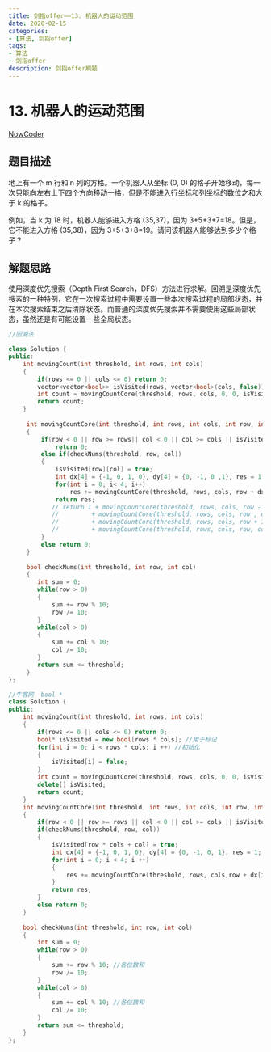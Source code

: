 ```yaml
---
title: 剑指offer——13. 机器人的运动范围
date: 2020-02-15  
categories:
- [算法, 剑指offer]
tags:
- 算法
- 剑指offer
description: 剑指offer刷题
---
```


# 13. 机器人的运动范围

[NowCoder](https://www.nowcoder.com/practice/6e5207314b5241fb83f2329e89fdecc8?tpId=13&tqId=11219&tPage=1&rp=1&ru=/ta/coding-interviews&qru=/ta/coding-interviews/question-ranking&from=cyc_github)

## 题目描述

地上有一个 m 行和 n 列的方格。一个机器人从坐标 (0, 0) 的格子开始移动，每一次只能向左右上下四个方向移动一格，但是不能进入行坐标和列坐标的数位之和大于 k 的格子。

例如，当 k 为 18 时，机器人能够进入方格 (35,37)，因为 3+5+3+7=18。但是，它不能进入方格 (35,38)，因为 3+5+3+8=19。请问该机器人能够达到多少个格子？

## 解题思路

使用深度优先搜索（Depth First Search，DFS）方法进行求解。回溯是深度优先搜索的一种特例，它在一次搜索过程中需要设置一些本次搜索过程的局部状态，并在本次搜索结束之后清除状态。而普通的深度优先搜索并不需要使用这些局部状态，虽然还是有可能设置一些全局状态。

```c++
//回溯法

class Solution {
public:
    int movingCount(int threshold, int rows, int cols)
    {
        if(rows <= 0 || cols <= 0) return 0;
        vector<vector<bool>> isVisited(rows, vector<bool>(cols, false)); //用于标记是否访问
        int count = movingCountCore(threshold, rows, cols, 0, 0, isVisited);
        return count;
    }
    
     int movingCountCore(int threshold, int rows, int cols, int row, int col, vector<vector<bool>>& isVisited)
     {
         if(row < 0 || row >= rows|| col < 0 || col >= cols || isVisited[row][col])
             return 0;
         else if(checkNums(threshold, row, col))
         {
             isVisited[row][col] = true;
             int dx[4] = {-1, 0, 1, 0}, dy[4] = {0, -1, 0 ,1}, res = 1;
             for(int i = 0; i< 4; i++)
                 res += movingCountCore(threshold, rows, cols, row + dx[i], col + dy[i], isVisited); //递归
             return res;
            // return 1 + movingCountCore(threshold, rows, cols, row -1, col, isVisited) 
            //         + movingCountCore(threshold, rows, cols, row , col -1, isVisited) 
            //         + movingCountCore(threshold, rows, cols, row + 1, col, isVisited) 
            //         + movingCountCore(threshold, rows, cols, row, col + 1, isVisited);
         }
         else return 0;
     }
     
     bool checkNums(int threshold, int row, int col)
     {
        int sum = 0;
        while(row > 0)
        {
            sum += row % 10;
            row /= 10;
        }
        while(col > 0)
        {
            sum += col % 10;
            col /= 10;
        }
        return sum <= threshold;
     }
};

//牛客网  bool *
class Solution {
public:
    int movingCount(int threshold, int rows, int cols)
    {
        if(rows <= 0 || cols <= 0) return 0;
        bool* isVisited = new bool[rows * cols]; //用于标记
        for(int i = 0; i < rows * cols; i ++) //初始化
        {
            isVisited[i] = false; 
        }
        int count = movingCountCore(threshold, rows, cols, 0, 0, isVisited);
        delete[] isVisited;
        return count;
    }
    int movingCountCore(int threshold, int rows, int cols, int row, int col, bool* isVisited)
    {
        if(row < 0 || row >= rows || col < 0 || col >= cols || isVisited[row * cols + col] ) return 0;
        if(checkNums(threshold, row, col))
        {
            isVisited[row * cols + col] = true;
            int dx[4] = {-1, 0, 1, 0}, dy[4] = {0, -1, 0, 1}, res = 1;
            for(int i = 0; i < 4; i ++)
            {
                res += movingCountCore(threshold, rows, cols,row + dx[i], col + dy[i], isVisited);
            }
            return res;
        }
        else return 0;
    }
    
    bool checkNums(int threshold, int row, int col)
    {
        int sum = 0;
        while(row > 0)
        {
            sum += row % 10; //各位数和
            row /= 10;
        }
        while(col > 0)
        {
            sum += col % 10; //各位数和
            col /= 10;
        }
        return sum <= threshold;
    }
};
```





